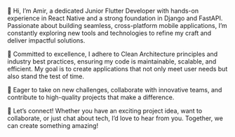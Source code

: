 👋 Hi, I’m Amir, a dedicated Junior Flutter Developer with hands-on experience in React Native and a strong foundation in Django and FastAPI. Passionate about building seamless, cross-platform mobile applications, I’m constantly exploring new tools and technologies to refine my craft and deliver impactful solutions.

🔧 Committed to excellence, I adhere to Clean Architecture principles and industry best practices, ensuring my code is maintainable, scalable, and efficient. My goal is to create applications that not only meet user needs but also stand the test of time.

🎯 Eager to take on new challenges, collaborate with innovative teams, and contribute to high-quality projects that make a difference.

💬 Let’s connect! Whether you have an exciting project idea, want to collaborate, or just chat about tech, I’d love to hear from you. Together, we can create something amazing!
<!---
DaEvolver/DaEvolver is a ✨ special ✨ repository because its `README.md` (this file) appears on your GitHub profile.
You can click the Preview link to take a look at your changes.
--->
